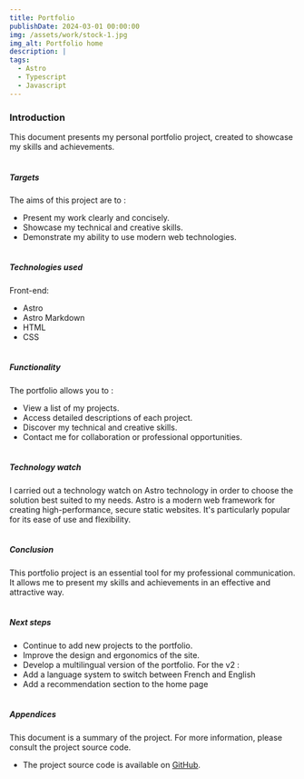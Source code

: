 ```yaml
---
title: Portfolio
publishDate: 2024-03-01 00:00:00
img: /assets/work/stock-1.jpg
img_alt: Portfolio home
description: |
tags:
  - Astro
  - Typescript
  - Javascript
---
```


### Introduction
This document presents my personal portfolio project, created to showcase my skills and achievements.
<br><br>

##### Targets
The aims of this project are to :
- Present my work clearly and concisely.
- Showcase my technical and creative skills.
- Demonstrate my ability to use modern web technologies.
<br><br>

##### Technologies used
Front-end:
- Astro
- Astro Markdown
- HTML
- CSS
<br><br>

##### Functionality
The portfolio allows you to :
- View a list of my projects.
- Access detailed descriptions of each project.
- Discover my technical and creative skills.
- Contact me for collaboration or professional opportunities.
<br><br>

##### Technology watch
I carried out a technology watch on Astro technology in order to choose the solution best suited to my needs. Astro is a modern web framework for creating high-performance, secure static websites. It's particularly popular for its ease of use and flexibility.
<br><br>

##### Conclusion
This portfolio project is an essential tool for my professional communication. It allows me to present my skills and achievements in an effective and attractive way.
<br><br>

##### Next steps
- Continue to add new projects to the portfolio.
- Improve the design and ergonomics of the site.
- Develop a multilingual version of the portfolio.
For the v2 :
- Add a language system to switch between French and English
- Add a recommendation section to the home page
<br><br>

##### Appendices
This document is a summary of the project. For more information, please consult the project source code.
- The project source code is available on [GitHub](https://github.com/Redcroow/portfolio-pro).